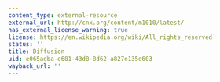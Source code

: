 ```yaml
---
content_type: external-resource
external_url: http://cnx.org/content/m1010/latest/
has_external_license_warning: true
license: https://en.wikipedia.org/wiki/All_rights_reserved
status: ''
title: Diffusion
uid: e065adba-e681-43d8-8d62-a827e135d603
wayback_url: ''
---
```

